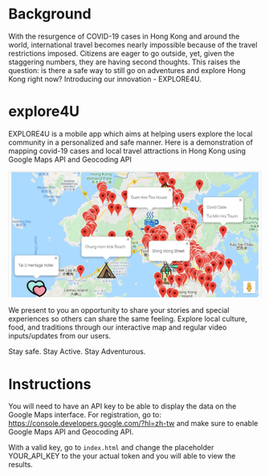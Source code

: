 # Background
With the resurgence of COVID-19 cases in Hong Kong and around the world, international travel becomes nearly impossible because of the travel restrictions imposed. Citizens are eager to go outside, yet, given the staggering numbers, they are having second thoughts. This raises the question: is there a safe way to still go on adventures and explore Hong Kong right now? Introducing our innovation - EXPLORE4U.

# explore4U
EXPLORE4U is a mobile app which aims at helping users explore the local community in a personalized and safe manner.
Here is a demonstration of mapping covid-19 cases and local travel attractions in Hong Kong using Google Maps API and Geocoding API

![Image of UI](https://github.com/Andrew-FungKinHo/explore4U/blob/master/assets/mapping-preview.jpeg)

We present to you an opportunity to share your stories and special experiences so others can share the same feeling. Explore local culture, food, and traditions through our interactive map and regular video inputs/updates from our users. 

Stay safe. Stay Active. Stay Adventurous.

# Instructions
You will need to have an API key to be able to display the data on the Google Maps interface.
For registration, go to: https://console.developers.google.com/?hl=zh-tw and make sure to enable Google Maps API and Geocoding API.

With a valid key, go to `index.html`
and change the placeholder YOUR_API_KEY to the your actual token and you will able to view the results.
